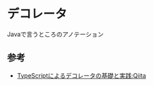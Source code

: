 # デコレータ

Javaで言うところのアノテーション

## 参考

- [TypeScriptによるデコレータの基礎と実践:Qiita](https://qiita.com/taqm/items/4bfd26dfa1f9610128bc)
